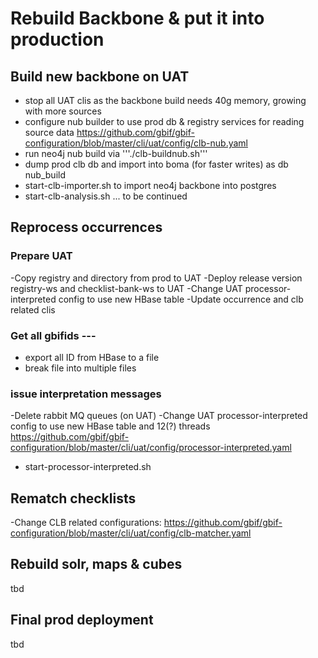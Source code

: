# Rebuild Backbone & put it into production

## Build new backbone on UAT
- stop all UAT clis as the backbone build needs 40g memory, growing with more sources
- configure nub builder to use prod db & registry services for reading source data https://github.com/gbif/gbif-configuration/blob/master/cli/uat/config/clb-nub.yaml
- run neo4j nub build via '''./clb-buildnub.sh'''
- dump prod clb db and import into boma (for faster writes) as db nub_build
- start-clb-importer.sh to import neo4j backbone into postgres
- start-clb-analysis.sh
... to be continued

## Reprocess occurrences

### Prepare UAT
-Copy registry and directory from prod to UAT
-Deploy release version registry-ws and checklist-bank-ws to UAT
-Change UAT processor-interpreted config to use new HBase table
-Update occurrence and clb related clis

### Get all gbifids ---
- export all ID from HBase to a file
- break file into multiple files

### issue interpretation messages
-Delete rabbit MQ queues (on UAT)
-Change UAT processor-interpreted config to use new HBase table and 12(?) threads
https://github.com/gbif/gbif-configuration/blob/master/cli/uat/config/processor-interpreted.yaml
- start-processor-interpreted.sh

## Rematch checklists
-Change CLB related configurations:
https://github.com/gbif/gbif-configuration/blob/master/cli/uat/config/clb-matcher.yaml

## Rebuild solr, maps & cubes
tbd

## Final prod deployment
tbd

